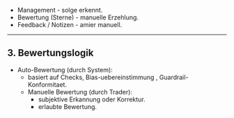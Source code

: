 - Management - solge erkennt.   
- Bewertung (Sterne) - manuelle Erzehlung.  
- Feedback / Notizen - amier manuell.  

----

## 3. Bewertungslogik 

- Auto-Bewertung (durch System):
  - basiert auf Checks, Bias-uebereinstimmung , Guardrail-Konformitaet.
  - Manuelle Bewertung (durch Trader):
    - subjektive Erkannung oder Korrektur.
    - erlaubte Bewertung.